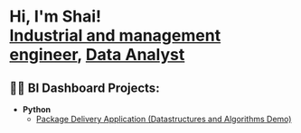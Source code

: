 <h1>Hi, I'm Shai! <br/><a href="https://github.com/shaiteva">Industrial and management engineer</a>, <a href="https://www.linkedin.com/in/shai-teva/">Data Analyst</a>

<h2>👨‍💻 BI Dashboard Projects:</h2>


- <b>Python</b>
  - [Package Delivery Application (Datastructures and Algorithms Demo)](https://github.com/shaiteva/BIDashboardProjects)

